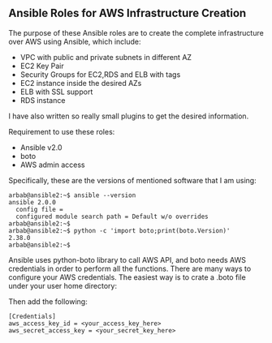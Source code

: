 Ansible Roles for AWS Infrastructure Creation
----------------------

The purpose of these Ansible roles are to create the complete infrastructure over AWS using Ansible, which include:

- VPC with public and private subnets in different AZ
- EC2 Key Pair
- Security Groups for EC2,RDS and ELB with tags
- EC2 instance inside the desired AZs
- ELB with SSL support
- RDS instance

I have also written so really small plugins to get the desired information.

Requirement to use these roles:

- Ansible v2.0
- boto
- AWS admin access

Specifically, these are the versions of mentioned software that I am using:

```shell
arbab@ansible2:~$ ansible --version
ansible 2.0.0
  config file =
  configured module search path = Default w/o overrides
arbab@ansible2:~$
arbab@ansible2:~$ python -c 'import boto;print(boto.Version)'
2.38.0
arbab@ansible2:~$
```

Ansible uses python-boto library to call AWS API, and boto needs AWS credentials in order to perform all the functions. There are many ways to configure your AWS credentials. The easiest way is to crate a .boto file under your user home directory:

Then add the following:
```shell
[Credentials]
aws_access_key_id = <your_access_key_here>
aws_secret_access_key = <your_secret_key_here>
```